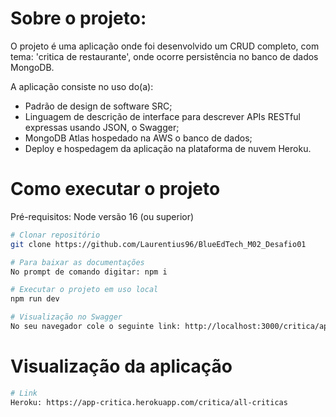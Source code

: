 # Sobre o projeto:

O projeto é uma aplicação onde foi desenvolvido um CRUD completo, com tema: 'critica de restaurante', onde ocorre persistência no banco de dados MongoDB.

A aplicação consiste no uso do(a): 
- Padrão de design de software SRC;
- Linguagem de descrição de interface para descrever APIs RESTful expressas usando JSON, o Swagger;
- MongoDB Atlas hospedado na AWS o banco de dados;
- Deploy e hospedagem da aplicação na plataforma de nuvem Heroku.

# Como executar o projeto

Pré-requisitos: Node versão 16 (ou superior) 

```bash
# Clonar repositório
git clone https://github.com/Laurentius96/BlueEdTech_M02_Desafio01

# Para baixar as documentações
No prompt de comando digitar: npm i

# Executar o projeto em uso local
npm run dev 

# Visualização no Swagger
No seu navegador cole o seguinte link: http://localhost:3000/critica/api-docs
```
# Visualização da aplicação 
```bash
# Link
Heroku: https://app-critica.herokuapp.com/critica/all-criticas
```
